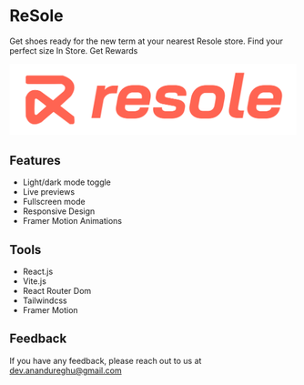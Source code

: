 # ReSole

Get shoes ready for the new term at your nearest Resole store. Find your perfect size In Store. Get Rewards

![Logo](https://raw.githubusercontent.com/anandureghu/resole/main/src/assets/images/logo.png)

## Features

- Light/dark mode toggle
- Live previews
- Fullscreen mode
- Responsive Design
- Framer Motion Animations

## Tools

- React.js
- Vite.js
- React Router Dom
- Tailwindcss
- Framer Motion

## Feedback

If you have any feedback, please reach out to us at dev.anandureghu@gmail.com

